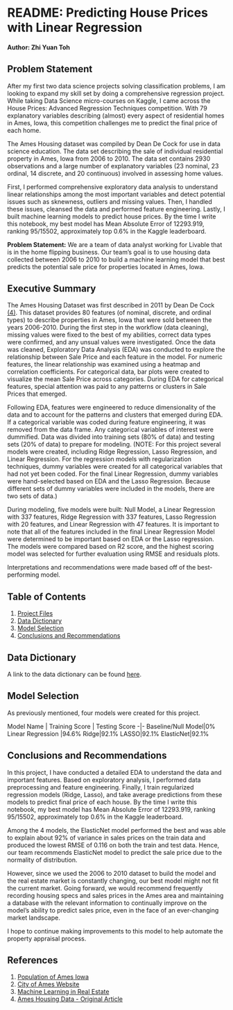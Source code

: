 # README: Predicting House Prices with Linear Regression
#### Author: Zhi Yuan Toh

## Problem Statement
After my first two data science projects solving classification problems, I am looking to expand my skill set by doing a comprehensive regression project. While taking Data Science micro-courses on Kaggle, I came across the House Prices: Advanced Regression Techniques competition. With 79 explanatory variables describing (almost) every aspect of residential homes in Ames, Iowa, this competition challenges me to predict the final price of each home.

The Ames Housing dataset was compiled by Dean De Cock for use in data science education. The data set describing the sale of individual residential property in Ames, Iowa from 2006 to 2010. The data set contains 2930 observations and a large number of explanatory variables (23 nominal, 23 ordinal, 14 discrete, and 20 continuous) involved in assessing home values.

First, I performed comprehensive exploratory data analysis to understand linear relationships among the most important variables and detect potential issues such as sknewness, outliers and missing values. Then, I handled these issues, cleansed the data and performed feature engineering. Lastly, I built machine learning models to predict house prices. By the time I write this notebook, my best model has Mean Absolute Error of 12293.919, ranking 95/15502, approximately top 0.6% in the Kaggle leaderboard.

**Problem Statement:** We are a team of data analyst working for Livable that is in the home flipping business. Our team’s goal is to use housing data collected between 2006 to 2010 to build a machine learning model that best predicts the potential sale price for properties located in Ames, Iowa.

## Executive Summary
The Ames Housing Dataset was first described in 2011 by Dean De Cock [(4)](http://jse.amstat.org/v19n3/decock.pdf). This dataset provides 80 features (of nominal, discrete, and ordinal types) to describe properties in Ames, Iowa that were sold between the years 2006-2010. During the first step in the workflow (data cleaning), missing values were fixed to the best of my abilities, correct data types were confirmed, and any unsual values were investigated. Once the data was cleaned, Exploratory Data Analysis (EDA) was conducted to explore the relationship between Sale Price and each feature in the model. For numeric features, the linear relationship was examined using a heatmap and correlation coefficients. For categorical data, bar plots were created to visualize the mean Sale Price across categories. During EDA for categorical features, special attention was paid to any patterns or clusters in Sale Prices that emerged. 

Following EDA, features were engineered to reduce dimensionality of the data and to account for the patterns and clusters that emerged during EDA. If a categorical variable was coded during feature engineering, it was removed from the data frame. Any categorical variables of interest were dummified. Data was divided into training sets (80% of data) and testing sets (20% of data) to prepare for modeling. (NOTE: For this project several models were created, including Ridge Regression, Lasso Regression, and Linear Regression. For the regression models with regularization techniques, dummy variables were created for all categorical variables that had not yet been coded. For the final Linear Regression, dummy variables were hand-selected based on EDA and the Lasso Regression. Because different sets of dummy variables were included in the models, there are two sets of data.)

During modeling, five models were built: Null Model, a Linear Regression with 337 features, Ridge Regression with 337 features, Lasso Regression with 20 features, and Linear Regression with 47 features. It is important to note that all of the features included in the final Linear Regression Model were determined to be important based on EDA or the Lasso regression. The models were compared based on R2 score, and the highest scoring model was selected for further evaluation using RMSE and residuals plots. 

Interpretations and recommendations were made based off of the best-performing model. 

## Table of Contents
1. [Project Files](#./datasets)
2. [Data Dictionary](#Data-Dictionary)
2. [Model Selection](#Model-Selection)
3. [Conclusions and Recommendations](#Conclusions-and-Recommendations)

## Data Dictionary
A link to the data dictionary can be found [here](https://www.kaggle.com/zhiyuantoh/dataset). 

## Model Selection
As previously mentioned, four models were created for this project. 

Model Name | Training Score | Testing Score
-|-
Baseline/Null Model|0%
Linear Regression |94.6%
Ridge|92.1%
LASSO|92.1%
ElasticNet|92.1%

## Conclusions and Recommendations

In this project, I have conducted a detailed EDA to understand the data and important features. Based on exploratory analysis, I performed data preprocessing and feature engineering. Finally, I train regularized regression models (Ridge, Lasso), and take average predictions from these models to predict final price of each house. By the time I write this notebook, my best model has Mean Absolute Error of 12293.919, ranking 95/15502, approximately top 0.6% in the Kaggle leaderboard.

Among the 4 models, the ElasticNet model performed the best and was able to explain about 92% of variance in sales prices on the train data and produced the lowest RMSE of 0.116 on both the train and test data. Hence, our team recommends ElasticNet model to predict the sale price due to the normality of distribution.

However, since we used the 2006 to 2010 dataset to build the model and the real estate market is constantly changing, our best model might not fit the current market. Going forward, we would recommend frequently recording housing specs and sales prices in the Ames area and maintaining a database with the relevant information to continually improve on the model’s ability to predict sales price, even in the face of an ever-changing market landscape.

I hope to continue making improvements to this model to help automate the property appraisal process.

## References
1. [Population of Ames Iowa](https://datausa.io/profile/geo/ames-ia/)
2. [City of Ames Website](https://www.cityofames.org/about-ames/about-ames)
3. [Machine Learning in Real Estate](https://unionstreetmedia.com/the-rise-of-machine-learning-in-real-estate/#:~:text=Personalized%20Marketing%20Automation%20%E2%80%93%20machine%20learning,neighborhood%20and%20property%20is%20best)
4. [Ames Housing Data - Original Article](http://jse.amstat.org/v19n3/decock.pdf)
